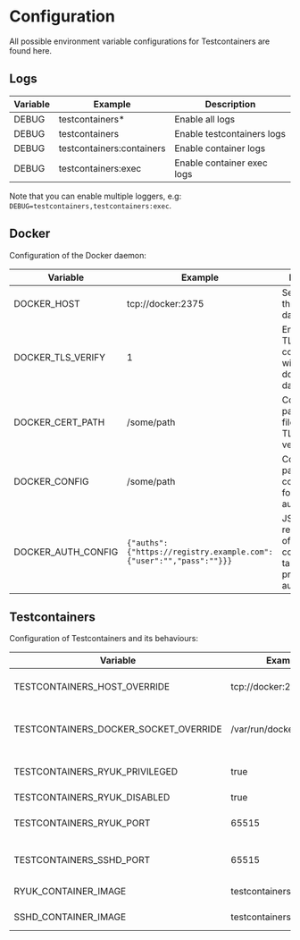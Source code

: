 # Configuration

All possible environment variable configurations for Testcontainers are found here.

## Logs

| Variable | Example                   | Description                |
|----------|---------------------------|----------------------------|
| DEBUG    | testcontainers*           | Enable all logs            |
| DEBUG    | testcontainers            | Enable testcontainers logs |
| DEBUG    | testcontainers:containers | Enable container logs      |
| DEBUG    | testcontainers:exec       | Enable container exec logs |

Note that you can enable multiple loggers, e.g: `DEBUG=testcontainers,testcontainers:exec`.

## Docker

Configuration of the Docker daemon:

| Variable           | Example                                                            | Description                                                                             |
|--------------------|--------------------------------------------------------------------|-----------------------------------------------------------------------------------------|
| DOCKER_HOST        | tcp://docker:2375                                                  | Set the URL of the docker daemon                                                        |
| DOCKER_TLS_VERIFY  | 1                                                                  | Enable/disable TLS communication with the docker daemon                                 |
| DOCKER_CERT_PATH   | /some/path                                                         | Configures the path to the files used for TLS verification                              |
| DOCKER_CONFIG      | /some/path                                                         | Configures the path to the config.json file for authentication                          |
| DOCKER_AUTH_CONFIG | `{"auths":{"https://registry.example.com":{"user":"","pass":""}}}` | JSON string representation of the config.json file, takes precedence for authentication |

## Testcontainers

Configuration of Testcontainers and its behaviours:

| Variable                              | Example                   | Description                              |
|---------------------------------------|---------------------------|------------------------------------------|
| TESTCONTAINERS_HOST_OVERRIDE          | tcp://docker:2375         | Docker's host on which ports are exposed |
| TESTCONTAINERS_DOCKER_SOCKET_OVERRIDE | /var/run/docker.sock      | Path to Docker's socket used by ryuk     |
| TESTCONTAINERS_RYUK_PRIVILEGED        | true                      | Run ryuk as a privileged container       |
| TESTCONTAINERS_RYUK_DISABLED          | true                      | Disable ryuk                             |
| TESTCONTAINERS_RYUK_PORT              | 65515                     | Set ryuk host port (not recommended)     |
| TESTCONTAINERS_SSHD_PORT              | 65515                     | Set SSHd host port (not recommended)     |
| RYUK_CONTAINER_IMAGE                  | testcontainers/ryuk:0.3.4 | Custom image for ryuk                    |
| SSHD_CONTAINER_IMAGE                  | testcontainers/sshd:1.1.0 | Custom image for SSHd                    |
